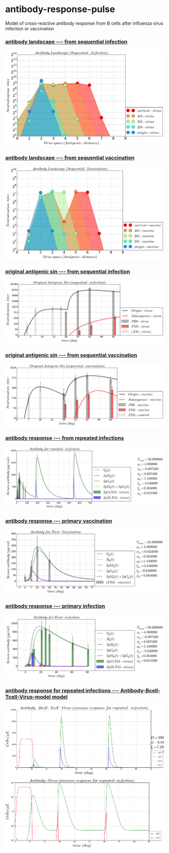 # antibody-response-pulse
Model of cross-reactive antibody response from B cells after influenza virus infection or vaccination

### [antibody landscape --- from sequential infection ](https://github.com/blab/antibody-response-pulse/blob/master/bcell-array/code/VBMG_infection_landscape.ipynb)
![](/bcell-array/figure/Virus-Bcell-IgM-IgG-landscape.png)

### [antibody landscape --- from sequential vaccination ](https://github.com/blab/antibody-response-pulse/blob/master/bcell-array/code/VBMG_vaccination_landscape.ipynb)
![](/bcell-array/figure/Vaccine-Bcell-IgM-IgG-landscape.png)

### [original antigenic sin --- from sequential infection ](https://github.com/blab/antibody-response-pulse/blob/master/bcell-array/code/VBMG_infection_OAS.ipynb)
![](/bcell-array/figure/Virus-Bcell-IgM-IgG-Original-Antigenic-Sin-infection.png)

### [original antigenic sin --- from sequential vaccination ](https://github.com/blab/antibody-response-pulse/blob/master/bcell-array/code/VBMG_vaccinationn_OAS.ipynb)
![](/bcell-array/figure/Vaccine-Bcell-IgM-IgG-Original-Antigenic-Sin-vaccination.png)

### [antibody response --- from repeated infections ](https://github.com/blab/antibody-response-pulse/blob/master/bcell-array/code/IgM_IgG_repeated_infection.ipynb)
![](/bcell-array/figure/Virus-Bcell-IgM-IgG-repeated-infection.png)

### [antibody response --- primary vaccination ](https://github.com/blab/antibody-response-pulse/blob/master/bcell-array/code/VBMG_vaccination_1st.ipynb)
![](/bcell-array/figure/Vaccine-Bcell-IgM-IgG-first-vaccination.png)

### [antibody response --- primary infection ](https://github.com/blab/antibody-response-pulse/blob/master/bcell-array/code/VBMG_infection_1st.ipynb)
![](/bcell-array/figure/Virus-Bcell-IgM-IgG-first-infection.png)

### [antibody response for repeated infections --- Antibody-Bcell-Tcell-Virus-model model](https://github.com/blab/antibody-response-pulse/blob/master/bcell-array/code/Antibody_Bcell_Tcell_Virus_model.ipynb)
![](/bcell-array/figure/antibody-response-ABTV.png)
